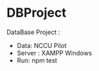 # DBProject

DataBase Project :
    
    
-  Data: NCCU Pilot   
-  Server : XAMPP Windows
-  Run: npm test
  
